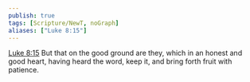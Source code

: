```yaml
---
publish: true
tags: [Scripture/NewT, noGraph]
aliases: ["Luke 8:15"]
---
```

[Luke 8:15](https://churchofjesuschrist.org/study/scriptures/nt/luke/8?lang=eng&id=p15#p15) But that on the good ground are they, which in an honest and good heart, having heard the word, keep it, and bring forth fruit with patience.
